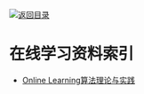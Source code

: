 [![返回目录](https://user-images.githubusercontent.com/5803001/38079637-ff0abcf0-3371-11e8-9b76-ad651620afc7.jpg)](https://github.com/wxyyxc1992/Awesome-Links) 
 
 
# 在线学习资料索引

- [Online Learning算法理论与实践](http://tech.meituan.com/online-learning.html)